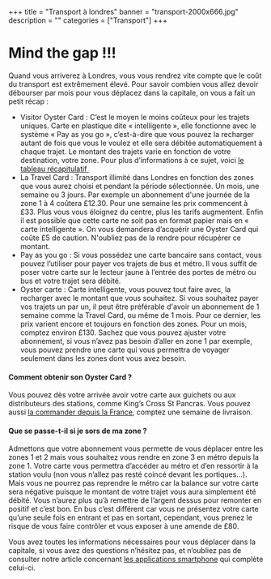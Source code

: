 +++
title = "Transport à londres"
banner = "transport-2000x666.jpg"
description = ""
categories = ["Transport"]
+++

# Mind the gap !!!

Quand vous arriverez à Londres, vous vous rendrez vite compte que le coût du transport est extrêmement élevé. Pour savoir combien vous allez devoir débourser par mois pour vous déplacez dans la capitale, on vous a fait un petit récap :

<ul><li>Visitor Oyster Card : C’est le moyen le moins coûteux pour les trajets uniques. Carte en plastique dite « intelligente », elle fonctionne avec le système « Pay as you go », c’est-à-dire que vous pouvez la recharger autant de fois que vous le voulez et elle sera débitée automatiquement à chaque trajet. Le montant des trajets varie en fonction de votre destination, votre zone. Pour plus d’informations à ce sujet, voici <a href="https://visitorshop.tfl.gov.uk/~/media/files/pdfs/tfl_prices_2016.ashx">le tableau récapitulatif&nbsp;</a>

</li><li>La Travel Card : Transport illimité dans Londres en fonction des zones que vous aurez choisi et pendant la période sélectionnée. Un mois, une semaine ou 3 jours. Par exemple un abonnement d'une journée de la zone 1 à 4 coûtera £12.30. Pour une semaine les prix commencent à £33. Plus vous vous éloignez du centre, plus les tarifs augmentent. Enfin il est possible que cette carte ne soit pas en format papier mais en « carte intelligente ». On vous demandera d’acquérir une Oyster Card qui coûte £5 de caution. N'oubliez pas de la rendre pour récupérer ce montant.</li><li>Pay as you go : Si vous possédez une carte bancaire sans contact, vous pouvez l’utiliser pour payer vos trajets de bus et métro. Il vous suffit de poser votre carte sur le lecteur jaune à l’entrée des portes de métro ou bus et votre trajet sera débité.</li><li>Oyster carte : Carte intelligente, vous pouvez tout faire avec, la recharger avec le montant que vous souhaitez. Si vous souhaitez payer vos trajets un par un, il peut être préférable d'avoir un abonnement de 1 semaine comme la Travel Card, ou même de 1 mois. Pour ce dernier, les prix varient encore et toujours en fonction des zones. Pour un mois, comptez environ £130. Sachez que vous pouvez ajuster votre abonnement, si vous n’avez pas besoin d’aller en zone 1 par exemple, vous pouvez prendre une carte qui vous permettra de voyager seulement dans les zones dont vous avez besoin.</li></ul>

#### Comment obtenir son Oyster Card ?

Vous pouvez dès votre arrivée avoir votre carte aux guichets ou aux distributeurs des stations, comme King’s Cross St Pancras. Vous pouvez aussi <a href="https://oyster.tfl.gov.uk/oyster/link/0005.do">la commander depuis la France</a>, comptez une semaine de livraison.

#### Que se passe-t-il si je sors de ma zone ?

Admettons que votre abonnement vous permette de vous déplacer entre les zones 1 et 2 mais vous souhaitez vous rendre en zone 3 en métro depuis la zone 1. Votre carte vous permettra d’accéder au métro et d’en ressortir à la station voulu (non vous n’allez pas resté coincé devant les portiques…). Mais vous ne pourrez pas reprendre le métro car la balance sur votre carte sera négative puisque le montant de votre trajet vous aura simplement été débité. Vous n’aurez plus qu’à remettre de l’argent dessus pour remonter en positif et c’est bon. En bus c’est différent car vous ne présentez votre carte qu’une seule fois en entrant et pas en sortant, cependant, vous prenez le risque de vous faire contrôler et vous exposer à une amende de £80.

Vous avez toutes les informations nécessaires pour vous déplacer dans la capitale, si vous avez des questions n’hésitez pas, et n’oubliez pas de consulter notre article concernant <a href="/fr/blog/les-applications-utiles-a-londres">les applications smartphone</a> qui complète celui-ci.
